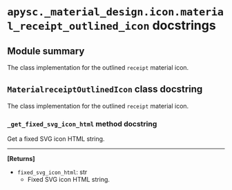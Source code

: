 # `apysc._material_design.icon.material_receipt_outlined_icon` docstrings

## Module summary

The class implementation for the outlined `receipt` material icon.

## `MaterialreceiptOutlinedIcon` class docstring

The class implementation for the outlined `receipt` material icon.

### `_get_fixed_svg_icon_html` method docstring

Get a fixed SVG icon HTML string.<hr>

**[Returns]**

- `fixed_svg_icon_html`: str
  - Fixed SVG icon HTML string.
